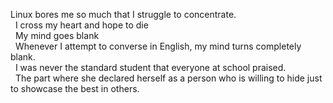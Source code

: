 Linux bores me so much that I struggle to concentrate.   
&nbsp;
I cross my heart and hope to die  
&nbsp;
My mind goes blank  
&nbsp;
Whenever I attempt to converse in English, my mind turns completely blank.  
&nbsp;
I was never the standard student that everyone at school praised.   
&nbsp;
The part where she declared herself as a person who is willing to hide just to showcase the best in others.  
&nbsp;
